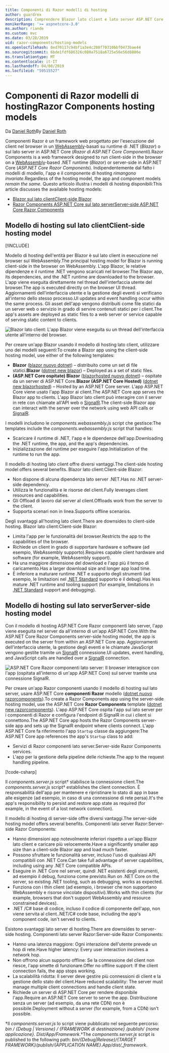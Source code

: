 ```yaml
---
title: Componenti di Razor modelli di hosting
author: guardrex
description: Comprendere Blazor lato client e lato server ASP.NET Core Razor componenti modelli di hosting.
monikerRange: '>= aspnetcore-3.0'
ms.author: riande
ms.custom: mvc
ms.date: 03/28/2019
uid: razor-components/hosting-models
ms.openlocfilehash: 8ed70117c94bf1a3e4c208f70310bbf0473bae44
ms.sourcegitcommit: 6bde1fdf686326c080a7518a6725e56e56d8886e
ms.translationtype: MT
ms.contentlocale: it-IT
ms.lasthandoff: 04/08/2019
ms.locfileid: "59515527"
---
```

# <a name="razor-components-hosting-models"></a><span data-ttu-id="12cd7-103">Componenti di Razor modelli di hosting</span><span class="sxs-lookup"><span data-stu-id="12cd7-103">Razor Components hosting models</span></span>

<span data-ttu-id="12cd7-104">Da [Daniel Roth](https://github.com/danroth27)</span><span class="sxs-lookup"><span data-stu-id="12cd7-104">By [Daniel Roth](https://github.com/danroth27)</span></span>

<span data-ttu-id="12cd7-105">Componenti Razor è un framework web progettato per l'esecuzione del client nel browser in un [WebAssembly](http://webassembly.org/)-basati su runtime di .NET (*Blazor*) o sul lato server in ASP.NET Core (*Razor di ASP.NET Core Componenti*).</span><span class="sxs-lookup"><span data-stu-id="12cd7-105">Razor Components is a web framework designed to run client-side in the browser on a [WebAssembly](http://webassembly.org/)-based .NET runtime (*Blazor*) or server-side in ASP.NET Core (*ASP.NET Core Razor Components*).</span></span> <span data-ttu-id="12cd7-106">Indipendentemente dal fatto i modelli di modello, l'app e il componente di hosting *rimangono invariate*.</span><span class="sxs-lookup"><span data-stu-id="12cd7-106">Regardless of the hosting model, the app and component models *remain the same*.</span></span> <span data-ttu-id="12cd7-107">Questo articolo illustra i modelli di hosting disponibili:</span><span class="sxs-lookup"><span data-stu-id="12cd7-107">This article discusses the available hosting models:</span></span>

* [<span data-ttu-id="12cd7-108">Blazor sul lato client</span><span class="sxs-lookup"><span data-stu-id="12cd7-108">Client-side Blazor</span></span>](#client-side-hosting-model)
* [<span data-ttu-id="12cd7-109">Razor Components ASP.NET Core sul lato server</span><span class="sxs-lookup"><span data-stu-id="12cd7-109">Server-side ASP.NET Core Razor Components</span></span>](#server-side-hosting-model)

## <a name="client-side-hosting-model"></a><span data-ttu-id="12cd7-110">Modello di hosting sul lato client</span><span class="sxs-lookup"><span data-stu-id="12cd7-110">Client-side hosting model</span></span>

[!INCLUDE[](~/includes/razor-components-preview-notice.md)]

<span data-ttu-id="12cd7-111">Modello di hosting dell'entità per Blazor è sul lato client in esecuzione nel browser sul WebAssembly.</span><span class="sxs-lookup"><span data-stu-id="12cd7-111">The principal hosting model for Blazor is running client-side in the browser on WebAssembly.</span></span> <span data-ttu-id="12cd7-112">L'app Blazor, le relative dipendenze e il runtime .NET vengono scaricati nel browser.</span><span class="sxs-lookup"><span data-stu-id="12cd7-112">The Blazor app, its dependencies, and the .NET runtime are downloaded to the browser.</span></span> <span data-ttu-id="12cd7-113">L'app viene eseguita direttamente nel thread dell'interfaccia utente del browser.</span><span class="sxs-lookup"><span data-stu-id="12cd7-113">The app is executed directly on the browser UI thread.</span></span> <span data-ttu-id="12cd7-114">Aggiornamenti dell'interfaccia utente e la gestione degli eventi si verificano all'interno dello stesso processo.</span><span class="sxs-lookup"><span data-stu-id="12cd7-114">UI updates and event handling occur within the same process.</span></span> <span data-ttu-id="12cd7-115">Gli asset dell'app vengono distribuiti come file statici da un server web o servizio in grado di servire contenuti statici per i client.</span><span class="sxs-lookup"><span data-stu-id="12cd7-115">The app's assets are deployed as static files to a web server or service capable of serving static content to clients.</span></span>

![Blazor lato client: L'app Blazor viene eseguita su un thread dell'interfaccia utente all'interno del browser.](hosting-models/_static/client-side.png)

<span data-ttu-id="12cd7-117">Per creare un'app Blazor usando il modello di hosting lato client, utilizzare uno dei modelli seguenti:</span><span class="sxs-lookup"><span data-stu-id="12cd7-117">To create a Blazor app using the client-side hosting model, use either of the following templates:</span></span>

* <span data-ttu-id="12cd7-118">**Blazor** ([blazor nuovo dotnet](/dotnet/core/tools/dotnet-new)) &ndash; distribuito come un set di file statici.</span><span class="sxs-lookup"><span data-stu-id="12cd7-118">**Blazor** ([dotnet new blazor](/dotnet/core/tools/dotnet-new)) &ndash; Deployed as a set of static files.</span></span>
* <span data-ttu-id="12cd7-119">**(ASP.NET Core ospitate) Blazor** ([blazorhosted nuovo dotnet](/dotnet/core/tools/dotnet-new)) &ndash; ospitate da un server di ASP.NET Core.</span><span class="sxs-lookup"><span data-stu-id="12cd7-119">**Blazor (ASP.NET Core Hosted)** ([dotnet new blazorhosted](/dotnet/core/tools/dotnet-new)) &ndash; Hosted by an ASP.NET Core server.</span></span> <span data-ttu-id="12cd7-120">L'app ASP.NET Core viene usato l'app Blazor ai client.</span><span class="sxs-lookup"><span data-stu-id="12cd7-120">The ASP.NET Core app serves the Blazor app to clients.</span></span> <span data-ttu-id="12cd7-121">L'app Blazor lato client può interagire con il server in rete con chiamate all'API web o [SignalR](xref:signalr/introduction).</span><span class="sxs-lookup"><span data-stu-id="12cd7-121">The client-side Blazor app can interact with the server over the network using web API calls or [SignalR](xref:signalr/introduction).</span></span>

<span data-ttu-id="12cd7-122">I modelli includono le *components.webassembly.js* script che gestisce:</span><span class="sxs-lookup"><span data-stu-id="12cd7-122">The templates include the *components.webassembly.js* script that handles:</span></span>

* <span data-ttu-id="12cd7-123">Scaricare il runtime di .NET, l'app e le dipendenze dell'app.</span><span class="sxs-lookup"><span data-stu-id="12cd7-123">Downloading the .NET runtime, the app, and the app's dependencies.</span></span>
* <span data-ttu-id="12cd7-124">Inizializzazione del runtime per eseguire l'app.</span><span class="sxs-lookup"><span data-stu-id="12cd7-124">Initialization of the runtime to run the app.</span></span>

<span data-ttu-id="12cd7-125">Il modello di hosting lato client offre diversi vantaggi.</span><span class="sxs-lookup"><span data-stu-id="12cd7-125">The client-side hosting model offers several benefits.</span></span> <span data-ttu-id="12cd7-126">Blazor lato client:</span><span class="sxs-lookup"><span data-stu-id="12cd7-126">Client-side Blazor:</span></span>

* <span data-ttu-id="12cd7-127">Non dispone di alcuna dipendenza lato server .NET.</span><span class="sxs-lookup"><span data-stu-id="12cd7-127">Has no .NET server-side dependency.</span></span>
* <span data-ttu-id="12cd7-128">Utilizza le funzionalità e le risorse del client.</span><span class="sxs-lookup"><span data-stu-id="12cd7-128">Fully leverages client resources and capabilities.</span></span>
* <span data-ttu-id="12cd7-129">Gli Offload di lavoro dal server al client.</span><span class="sxs-lookup"><span data-stu-id="12cd7-129">Offloads work from the server to the client.</span></span>
* <span data-ttu-id="12cd7-130">Supporta scenari non in linea.</span><span class="sxs-lookup"><span data-stu-id="12cd7-130">Supports offline scenarios.</span></span>

<span data-ttu-id="12cd7-131">Degli svantaggi all'hosting lato client.</span><span class="sxs-lookup"><span data-stu-id="12cd7-131">There are downsides to client-side hosting.</span></span> <span data-ttu-id="12cd7-132">Blazor lato client:</span><span class="sxs-lookup"><span data-stu-id="12cd7-132">Client-side Blazor:</span></span>

* <span data-ttu-id="12cd7-133">Limita l'app per le funzionalità del browser.</span><span class="sxs-lookup"><span data-stu-id="12cd7-133">Restricts the app to the capabilities of the browser.</span></span>
* <span data-ttu-id="12cd7-134">Richiede un client in grado di supportare hardware e software (ad esempio, WebAssembly supporto).</span><span class="sxs-lookup"><span data-stu-id="12cd7-134">Requires capable client hardware and software (for example, WebAssembly support).</span></span>
* <span data-ttu-id="12cd7-135">Ha una maggiore dimensione del download e l'app più il tempo di caricamento.</span><span class="sxs-lookup"><span data-stu-id="12cd7-135">Has a larger download size and longer app load time.</span></span>
* <span data-ttu-id="12cd7-136">È inferiore a maturare runtime .NET e supporto degli strumenti (ad esempio, le limitazioni nel [.NET Standard](/dotnet/standard/net-standard) supporto e il debug).</span><span class="sxs-lookup"><span data-stu-id="12cd7-136">Has less mature .NET runtime and tooling support (for example, limitations in [.NET Standard](/dotnet/standard/net-standard) support and debugging).</span></span>

## <a name="server-side-hosting-model"></a><span data-ttu-id="12cd7-137">Modello di hosting sul lato server</span><span class="sxs-lookup"><span data-stu-id="12cd7-137">Server-side hosting model</span></span>

<span data-ttu-id="12cd7-138">Con il modello di hosting ASP.NET Core Razor componenti lato server, l'app viene eseguita nel server da all'interno di un'app ASP.NET Core.</span><span class="sxs-lookup"><span data-stu-id="12cd7-138">With the ASP.NET Core Razor Components server-side hosting model, the app is executed on the server from within an ASP.NET Core app.</span></span> <span data-ttu-id="12cd7-139">Aggiornamenti dell'interfaccia utente, la gestione degli eventi e le chiamate JavaScript vengono gestite tramite un [SignalR](xref:signalr/introduction) connessione.</span><span class="sxs-lookup"><span data-stu-id="12cd7-139">UI updates, event handling, and JavaScript calls are handled over a [SignalR](xref:signalr/introduction) connection.</span></span>

![ASP.NET Core Razor componenti lato server: Il browser interagisce con l'app (ospitata all'interno di un'app ASP.NET Core) sul server tramite una connessione SignalR.](hosting-models/_static/server-side.png)

<span data-ttu-id="12cd7-141">Per creare un'app Razor componenti usando il modello di hosting sul lato server, usare ASP.NET Core **componenti Razor** modello ([dotnet nuovo razorcomponents](/dotnet/core/tools/dotnet-new)).</span><span class="sxs-lookup"><span data-stu-id="12cd7-141">To create a Razor Components app using the server-side hosting model, use the ASP.NET Core **Razor Components** template ([dotnet new razorcomponents](/dotnet/core/tools/dotnet-new)).</span></span> <span data-ttu-id="12cd7-142">L'app ASP.NET Core ospita l'app sul lato server per i componenti di Razor e configura l'endpoint di SignalR in cui i client si connettono.</span><span class="sxs-lookup"><span data-stu-id="12cd7-142">The ASP.NET Core app hosts the Razor Components server-side app and sets up the SignalR endpoint where clients connect.</span></span> <span data-ttu-id="12cd7-143">L'app ASP.NET Core fa riferimento l'app `Startup` classe da aggiungere:</span><span class="sxs-lookup"><span data-stu-id="12cd7-143">The ASP.NET Core app references the app's `Startup` class to add:</span></span>

* <span data-ttu-id="12cd7-144">Servizi di Razor componenti lato server.</span><span class="sxs-lookup"><span data-stu-id="12cd7-144">Server-side Razor Components services.</span></span>
* <span data-ttu-id="12cd7-145">L'app per la gestione della pipeline delle richieste.</span><span class="sxs-lookup"><span data-stu-id="12cd7-145">The app to the request handling pipeline.</span></span>

[!code-csharp[](hosting-models/samples_snapshot/Startup.cs?highlight=5,27)]

<span data-ttu-id="12cd7-146">Il *components.server.js* script&dagger; stabilisce la connessione client.</span><span class="sxs-lookup"><span data-stu-id="12cd7-146">The *components.server.js* script&dagger; establishes the client connection.</span></span> <span data-ttu-id="12cd7-147">È responsabilità dell'app per mantenere e ripristinare lo stato di app in base alle esigenze (ad esempio, in caso di una connessione di rete persa).</span><span class="sxs-lookup"><span data-stu-id="12cd7-147">It's the app's responsibility to persist and restore app state as required (for example, in the event of a lost network connection).</span></span>

<span data-ttu-id="12cd7-148">Il modello di hosting di server-side offre diversi vantaggi.</span><span class="sxs-lookup"><span data-stu-id="12cd7-148">The server-side hosting model offers several benefits.</span></span> <span data-ttu-id="12cd7-149">Componenti lato server Razor:</span><span class="sxs-lookup"><span data-stu-id="12cd7-149">Server-side Razor Components:</span></span>

* <span data-ttu-id="12cd7-150">Hanno dimensioni app notevolmente inferiori rispetto a un'app Blazor lato client e caricare più velocemente.</span><span class="sxs-lookup"><span data-stu-id="12cd7-150">Have a significantly smaller app size than a client-side Blazor app and load much faster.</span></span>
* <span data-ttu-id="12cd7-151">Possono sfruttare le funzionalità server, incluso l'uso di qualsiasi API compatibili con .NET Core.</span><span class="sxs-lookup"><span data-stu-id="12cd7-151">Can take full advantage of server capabilities, including using any .NET Core compatible APIs.</span></span>
* <span data-ttu-id="12cd7-152">Eseguire in .NET Core nel server, quindi .NET esistenti degli strumenti, ad esempio il debug, funziona come previsto.</span><span class="sxs-lookup"><span data-stu-id="12cd7-152">Run on .NET Core on the server, so existing .NET tooling, such as debugging, works as expected.</span></span>
* <span data-ttu-id="12cd7-153">Funziona con i thin client (ad esempio, i browser che non supportano WebAssembly e risorse vincolate dispositivi).</span><span class="sxs-lookup"><span data-stu-id="12cd7-153">Works with thin clients (for example, browsers that don't support WebAssembly and resource constrained devices).</span></span>
* <span data-ttu-id="12cd7-154">.NET /C# base di codice, incluso il codice di componente dell'app, non viene servita al client.</span><span class="sxs-lookup"><span data-stu-id="12cd7-154">.NET/C# code base, including the app's component code, isn't served to clients.</span></span>

<span data-ttu-id="12cd7-155">Esistono svantaggi lato server di hosting.</span><span class="sxs-lookup"><span data-stu-id="12cd7-155">There are downsides to server-side hosting.</span></span> <span data-ttu-id="12cd7-156">Componenti lato server Razor:</span><span class="sxs-lookup"><span data-stu-id="12cd7-156">Server-side Razor Components:</span></span>

* <span data-ttu-id="12cd7-157">Hanno una latenza maggiore: Ogni interazione dell'utente prevede un hop di rete.</span><span class="sxs-lookup"><span data-stu-id="12cd7-157">Have higher latency: Every user interaction involves a network hop.</span></span>
* <span data-ttu-id="12cd7-158">Non offrono alcun supporto offline: Se la connessione del client non riesce, l'app smette di funzionare.</span><span class="sxs-lookup"><span data-stu-id="12cd7-158">Offer no offline support: If the client connection fails, the app stops working.</span></span>
* <span data-ttu-id="12cd7-159">La scalabilità ridotta: Il server deve gestire più connessioni di client e la gestione dello stato del client.</span><span class="sxs-lookup"><span data-stu-id="12cd7-159">Have reduced scalability: The server must manage multiple client connections and handle client state.</span></span>
* <span data-ttu-id="12cd7-160">Richiede un server di ASP.NET Core per rendere disponibile l'app.</span><span class="sxs-lookup"><span data-stu-id="12cd7-160">Require an ASP.NET Core server to serve the app.</span></span> <span data-ttu-id="12cd7-161">Distribuzione senza un server (ad esempio, da una rete CDN) non è possibile.</span><span class="sxs-lookup"><span data-stu-id="12cd7-161">Deployment without a server (for example, from a CDN) isn't possible.</span></span>

<span data-ttu-id="12cd7-162">&dagger;Il *components.server.js* lo script viene pubblicato nel seguente percorso: *bin / {Debug | Versione} / {FRAMEWORK di destinazione} /publish/ {nome applicazione}. Dist/App/Framework*.</span><span class="sxs-lookup"><span data-stu-id="12cd7-162">&dagger;The *components.server.js* script is published to the following path: *bin/{Debug|Release}/{TARGET FRAMEWORK}/publish/{APPLICATION NAME}.App/dist/_framework*.</span></span>
